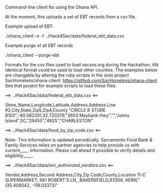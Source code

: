Command-line client for using the Ohana API.

At the moment, this uploads a set of EBT records from a csv file.


Example upload of EBT:

./ohana_client -e -f ../Hack4Sac/data/federal_ebt_data.csv


Example purge of all EBT records

./ohana_client --purge-ebt

Formats for the csv files used to load sacsos.org during the Hackathon.  AN identical format could be used to load other counties.
The examples below are changable by altering the ruby scripts in the siste project SacHomeless/ohana-client: https://github.com/SacHomeless/ohana-client
See that porject for example scripts to load these files.


==> ../Hack4Sac/data/federal_ebt_data.csv <==

Store_Name,Longitude,Latitude,Address,Address Line #2,City,State,Zip5,Zip4,County
"CIRCLE K STORE 8103",-80.082291,32.720379,"3603 Maybank Hwy","","Johns Island",SC,"29455","4825","CHARLESTON"

==> ../Hack4Sac/data/food_by_zip_code.csv <==

Note- This information is updated periodically. Sacramento Food Bank & Family Services relies on partner agencies to help provide us with current,,,,,,,
information. Please call ahead if possible to verify details and eligibility.,,,,,,,

==> ../Hack4Sac/data/wic_authorized_vendors.csv <==

Vendor,Address,Second Address,City,Zip Code,County,Location
11-C SUPERMARKET, 661 ROBERT'S LN,  ,BAKERSFIELD,93308, KERN,"(35.408042, -119.03373)"
